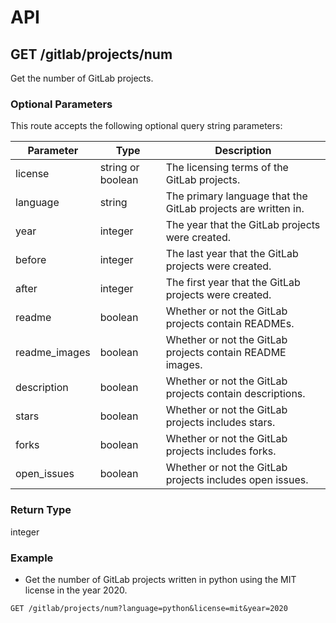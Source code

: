 # API

## GET /gitlab/projects/num

Get the number of GitLab projects. 

### Optional Parameters

This route accepts the following optional query string parameters:

| Parameter | Type | Description |
| --- | --- | --- |
| license | string or boolean| The licensing terms of the GitLab projects. |
| language | string | The primary language that the GitLab projects are written in. |
| year | integer | The year that the GitLab projects were created. |
| before | integer | The last year that the GitLab projects were created. |
| after | integer | The first year that the GitLab projects were created. |
| readme | boolean | Whether or not the GitLab projects contain READMEs. |
| readme_images | boolean | Whether or not the GitLab projects contain README images. |
| description | boolean | Whether or not the GitLab projects contain descriptions. |
| stars | boolean | Whether or not the GitLab projects includes stars. |
| forks | boolean | Whether or not the GitLab projects includes forks. |
| open_issues | boolean | Whether or not the GitLab projects includes open issues. |

### Return Type

integer

### Example

- Get the number of GitLab projects written in python using the MIT license in the year 2020.
```
GET /gitlab/projects/num?language=python&license=mit&year=2020
```